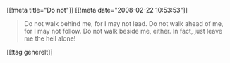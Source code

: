 [[!meta  title="Do not"]]
[[!meta  date="2008-02-22 10:53:53"]]
<blockquote>Do not walk behind me, for I may not lead.
Do not walk ahead of me, for I may not follow.
Do not walk beside me, either.
In fact, just leave me the hell alone!</blockquote>

[[!tag  generelt]]